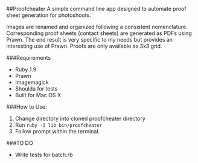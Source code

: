 ##Proofcheater
A simple command line app designed to automate proof sheet generation
for photoshoots.

Images are renamed and organized following a consistent nomenclature.
Corresponding proof sheets (contact sheets) are generated as PDFs using Prawn.
The end result is very specific to my needs but provides an interesting
use of Prawn. Proofs are only available as 3x3 grid.


###Requirements
- Ruby 1.9 
- Prawn
- Imagemagick
- Shoulda for tests
- Built for Mac OS X


###How to Use:

1. Change directory into cloned proofcheater directory
2. Run `ruby -I lib bin/proofcheater`
3. Follow prompt within the terminal.

###TO DO
- Write tests for batch.rb
